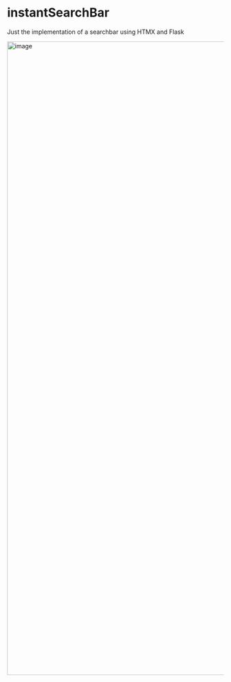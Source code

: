 # instantSearchBar

Just the implementation of a searchbar using HTMX and Flask

<img width="1470" alt="image" src="https://github.com/luluagasantiago/instantSearchBar/assets/150192572/aba798d5-fe41-43bb-8d38-e351d767681b">
